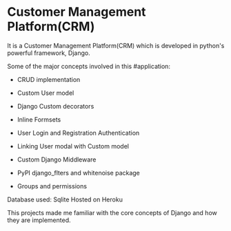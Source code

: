 # Customer Management Platform(CRM)


It is a Customer Management Platform(CRM) which is developed in python's powerful framework, Django.

Some of the major concepts involved in this #application:

* CRUD implementation

* Custom User model

* Django Custom decorators

* Inline Formsets

* User Login and Registration Authentication

* Linking User modal with Custom model

* Custom Django Middleware

* PyPI django_flters and whitenoise package

* Groups and permissions

Database used: Sqlite
Hosted on Heroku

This projects made me familiar with the core concepts of Django and how they are implemented.
